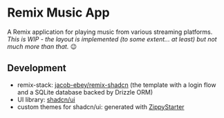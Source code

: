 # Remix Music App

A Remix application for playing music from various streaming platforms.\
*This is WIP - the layout is implemented (to some extent... at least) but not much more than that.* 😉

## Development

- remix-stack: [jacob-ebey/remix-shadcn](https://github.com/jacob-ebey/remix-shadcn/) (the template with a login flow and a SQLite database backed by Drizzle ORM)
- UI library: [shadcn/ui](https://ui.shadcn.com/)
- custom themes for shadcn/ui: generated with [ZippyStarter](https://zippystarter.com/tools/shadcn-ui-theme-generator)
